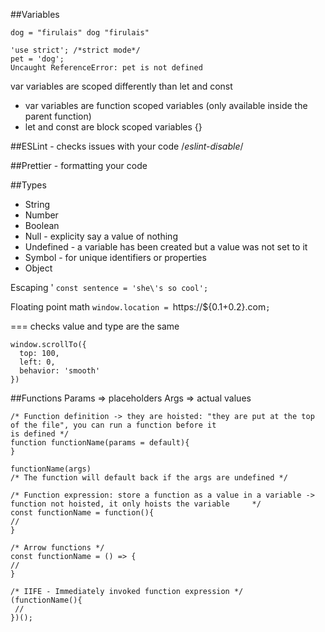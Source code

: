 ##Variables

`dog = "firulais"
 dog
 "firulais"`

    'use strict'; /*strict mode*/
    pet = 'dog';
    Uncaught ReferenceError: pet is not defined
 
 var variables are scoped differently than let and const
 * var variables are function scoped variables (only available inside the parent function)
 * let and const are block scoped variables {}

##ESLint - checks issues with your code
/*eslint-disable*/

##Prettier - formatting your code

##Types
* String
* Number
* Boolean
* Null - explicity say a value of nothing
* Undefined - a variable has been created but a value was not set to it
* Symbol - for unique identifiers or properties
* Object

Escaping \'
`const sentence = 'she\'s so cool';`

Floating point math
`window.location = `https://${0.1+0.2}.com`;`

=== checks value and type are the same

    window.scrollTo({
      top: 100,
      left: 0,
      behavior: 'smooth'
    })

##Functions
Params => placeholders
Args => actual values

    /* Function definition -> they are hoisted: "they are put at the top of the file", you can run a function before it
    is defined */
    function functionName(params = default){
    }

    functionName(args)
    /* The function will default back if the args are undefined */

    /* Function expression: store a function as a value in a variable -> function not hoisted, it only hoists the variable     */
    const functionName = function(){
    //
    }

    /* Arrow functions */
    const functionName = () => {
    //
    }
 
    /* IIFE - Immediately invoked function expression */
    (functionName(){
     //
    })();




